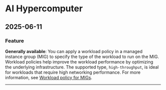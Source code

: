 # AI Hypercomputer

## 2025-06-11

### Feature

**Generally available**: You can apply a workload policy in a managed instance group (MIG) to specify the type of the workload to run on the MIG. Workload policies help improve the workload performance by optimizing the underlying infrastructure. The supported type, `high-throughput`, is ideal for workloads that require high networking performance. For more information, see [Workload policy for MIGs](https://cloud.google.com/ai-hypercomputer/docs/placement-policy-and-workload-policy#workload-policy).

---
